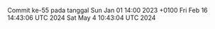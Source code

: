 Commit ke-55 pada tanggal Sun Jan 01 14:00 2023 +0100
Fri Feb 16 14:43:06 UTC 2024
Sat May  4 10:43:04 UTC 2024
